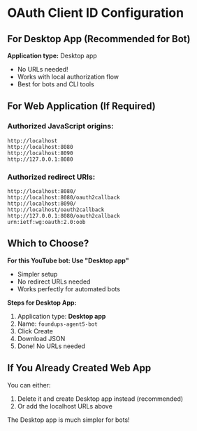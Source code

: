 # OAuth Client ID Configuration

## For Desktop App (Recommended for Bot)
**Application type:** Desktop app
- No URLs needed!
- Works with local authorization flow
- Best for bots and CLI tools

## For Web Application (If Required)

### Authorized JavaScript origins:
```
http://localhost
http://localhost:8080
http://localhost:8090
http://127.0.0.1:8080
```

### Authorized redirect URIs:
```
http://localhost:8080/
http://localhost:8080/oauth2callback
http://localhost:8090/
http://localhost/oauth2callback
http://127.0.0.1:8080/oauth2callback
urn:ietf:wg:oauth:2.0:oob
```

## Which to Choose?

**For this YouTube bot: Use "Desktop app"**
- Simpler setup
- No redirect URLs needed
- Works perfectly for automated bots

**Steps for Desktop App:**
1. Application type: **Desktop app**
2. Name: `foundups-agent5-bot`
3. Click Create
4. Download JSON
5. Done! No URLs needed

## If You Already Created Web App

You can either:
1. Delete it and create Desktop app instead (recommended)
2. Or add the localhost URLs above

The Desktop app is much simpler for bots!